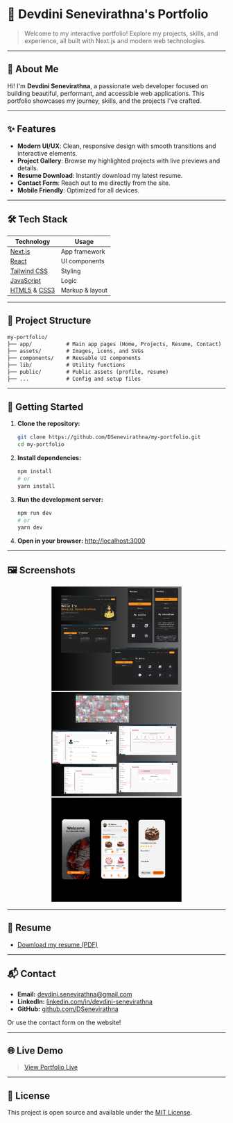 
# 🚀 Devdini Senevirathna's Portfolio

> Welcome to my interactive portfolio! Explore my projects, skills, and experience, all built with Next.js and modern web technologies.

---

## 👤 About Me

Hi! I'm **Devdini Senevirathna**, a passionate web developer focused on building beautiful, performant, and accessible web applications. This portfolio showcases my journey, skills, and the projects I've crafted.

---

## ✨ Features

- **Modern UI/UX**: Clean, responsive design with smooth transitions and interactive elements.
- **Project Gallery**: Browse my highlighted projects with live previews and details.
- **Resume Download**: Instantly download my latest resume.
- **Contact Form**: Reach out to me directly from the site.
- **Mobile Friendly**: Optimized for all devices.

---

## 🛠️ Tech Stack

| Technology | Usage |
|------------|-------|
| [Next.js](https://nextjs.org/) | App framework |
| [React](https://react.dev/) | UI components |
| [Tailwind CSS](https://tailwindcss.com/) | Styling |
| [JavaScript](https://developer.mozilla.org/en-US/docs/Web/JavaScript) | Logic |
| [HTML5](https://developer.mozilla.org/en-US/docs/Web/Guide/HTML/HTML5) & [CSS3](https://developer.mozilla.org/en-US/docs/Web/CSS) | Markup & layout |

---

## 📂 Project Structure

```
my-portfolio/
├── app/           # Main app pages (Home, Projects, Resume, Contact)
├── assets/        # Images, icons, and SVGs
├── components/    # Reusable UI components
├── lib/           # Utility functions
├── public/        # Public assets (profile, resume)
├── ...            # Config and setup files
```

---

## 🚦 Getting Started

1. **Clone the repository:**
	```bash
	git clone https://github.com/DSenevirathna/my-portfolio.git
	cd my-portfolio
	```
2. **Install dependencies:**
	```bash
	npm install
	# or
	yarn install
	```
3. **Run the development server:**
	```bash
	npm run dev
	# or
	yarn dev
	```
4. **Open in your browser:**
	[http://localhost:3000](http://localhost:3000)

---

## 🖼️ Screenshots

<p align="center">
  <img src="public/thumb1.png" alt="Portfolio Screenshot 1" width="300"/>
  <img src="public/thumb2.png" alt="Portfolio Screenshot 2" width="300"/>
  <img src="public/thumb3.png" alt="Portfolio Screenshot 3" width="300"/>
</p>

---

## 📄 Resume

- [Download my resume (PDF)](public/Devdini-Senevirathna.pdf)

---

## 📬 Contact

- **Email:** devdini.senevirathna@gmail.com
- **LinkedIn:** [linkedin.com/in/devdini-senevirathna](https://linkedin.com/in/devdini-senevirathna)
- **GitHub:** [github.com/DSenevirathna](https://github.com/DSenevirathna)

Or use the contact form on the website!

---

## 🌐 Live Demo

> [View Portfolio Live](https://my-portfolio-gold-eight-srax1mvnwq.vercel.app/) 

---

## 📝 License

This project is open source and available under the [MIT License](LICENSE).
